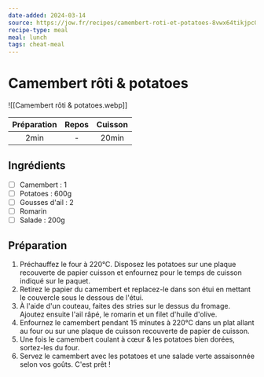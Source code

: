 ```yaml
---
date-added: 2024-03-14
source: https://jow.fr/recipes/camembert-roti-et-potatoes-8vwx64tikjpc03gv03xx
recipe-type: meal
meal: lunch
tags: cheat-meal
---
```


# Camembert rôti & potatoes

![[Camembert rôti & potatoes.webp]]

| Préparation | Repos | Cuisson |
|:-----------:|:-----:|:-------:|
|    2min     |   -   |  20min  |

## Ingrédients

- [ ] Camembert : 1
- [ ] Potatoes : 600g
- [ ] Gousses d'ail : 2
- [ ] Romarin
- [ ] Salade : 200g

## Préparation

1. Préchauffez le four à 220°C. Disposez les potatoes sur une plaque recouverte de papier cuisson et enfournez pour le temps de cuisson indiqué sur le paquet.
2. Retirez le papier du camembert et replacez-le dans son étui en mettant le couvercle sous le dessous de l'étui.
3. À l'aide d'un couteau, faites des stries sur le dessus du fromage. Ajoutez ensuite l'ail râpé, le romarin et un filet d'huile d'olive.
4. Enfournez le camembert pendant 15 minutes à 220°C dans un plat allant au four ou sur une plaque de cuisson recouverte de papier de cuisson.
5. Une fois le camembert coulant à cœur & les potatoes bien dorées, sortez-les du four.
6. Servez le camembert avec les potatoes et une salade verte assaisonnée selon vos goûts. C'est prêt !
